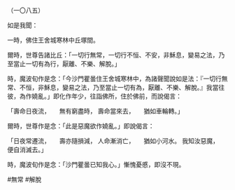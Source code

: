 （一〇八五）

如是我聞：

一時，佛住王舍城寒林中丘塚間。

爾時，世尊告諸比丘：「一切行無常，一切行不恒、不安，非穌息，變易之法，乃至當止一切有為行，厭離、不樂、解脫。」

時，魔波旬作是念：「今沙門瞿曇住王舍城寒林中，為諸聲聞說如是法：『一切行無常、不恒，非穌息，變易之法，乃至當止一切有為，厭離、不樂、解脫。』我當往彼，為作嬈亂。」即化作年少，往詣佛所，住於佛前，而說偈言：

「壽命日夜流，　　無有窮盡時，
壽命當來去，　　猶如車輪轉。」

爾時，世尊作是念：「此是惡魔欲作嬈亂。」即說偈言：

「日夜常遷流，　　壽亦隨損減，
人命漸消亡，　　猶如小河水。
我知汝惡魔，　　便自消滅去。」

時，魔波旬作是念：「沙門瞿曇已知我心。」慚愧憂慼，即沒不現。




#無常
#解脫
